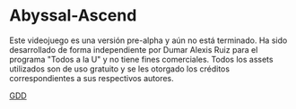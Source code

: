# Abyssal-Ascend
Este videojuego es una versión pre-alpha y aún no está terminado. Ha sido desarrollado de forma independiente por Dumar Alexis Ruiz para el programa "Todos a la U" y no tiene fines comerciales. Todos los assets utilizados son de uso gratuito y se les otorgado los créditos correspondientes a sus respectivos autores.

[GDD](https://www.google.com](https://docs.google.com/document/d/1-eDbV4s8FsoTovHfeAb5aLs-9BVFwKp3Ts2hmYjlVgI/edit?usp=sharing)https://docs.google.com/document/d/1-eDbV4s8FsoTovHfeAb5aLs-9BVFwKp3Ts2hmYjlVgI/edit?usp=sharing)


